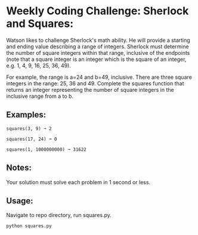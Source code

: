 # Weekly Coding Challenge: Sherlock and Squares:

Watson likes to challenge Sherlock's math ability. He will provide a starting and ending value describing a range of integers. Sherlock must determine the number of square integers within that range, inclusive of the endpoints (note that a square integer is an integer which is the square of an integer,
e.g. 1, 4, 9, 16, 25, 36, 49).

For example, the range is a=24 and b=49, inclusive. There are three square integers in the range: 25, 36 and 49.
Complete the squares function that returns an integer representing the number of square integers in the inclusive range from a to b.

## Examples:

`squares(3, 9) ➞ 2`
  
`squares(17, 24) ➞ 0`

`squares(1, 1000000000) ➞ 31622`

## Notes:

Your solution must solve each problem in 1 second or less.


## Usage:

Navigate to repo directory, run squares.py.

    python squares.py
